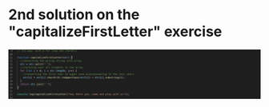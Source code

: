 # 2nd solution on the "capitalizeFirstLetter" exercise

![Image of my Code](./snapshot_1st_solution.png)
